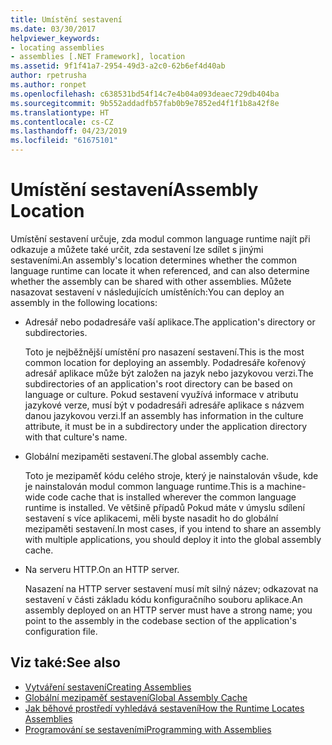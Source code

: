 ```yaml
---
title: Umístění sestavení
ms.date: 03/30/2017
helpviewer_keywords:
- locating assemblies
- assemblies [.NET Framework], location
ms.assetid: 9f1f41a7-2954-49d3-a2c0-62b6ef4d40ab
author: rpetrusha
ms.author: ronpet
ms.openlocfilehash: c638531bd54f14c7e4b04a093deaec729db404ba
ms.sourcegitcommit: 9b552addadfb57fab0b9e7852ed4f1f1b8a42f8e
ms.translationtype: HT
ms.contentlocale: cs-CZ
ms.lasthandoff: 04/23/2019
ms.locfileid: "61675101"
---
```

# <a name="assembly-location"></a><span data-ttu-id="3fefb-102">Umístění sestavení</span><span class="sxs-lookup"><span data-stu-id="3fefb-102">Assembly Location</span></span>
<span data-ttu-id="3fefb-103">Umístění sestavení určuje, zda modul common language runtime najít při odkazuje a můžete také určit, zda sestavení lze sdílet s jinými sestaveními.</span><span class="sxs-lookup"><span data-stu-id="3fefb-103">An assembly's location determines whether the common language runtime can locate it when referenced, and can also determine whether the assembly can be shared with other assemblies.</span></span> <span data-ttu-id="3fefb-104">Můžete nasazovat sestavení v následujících umístěních:</span><span class="sxs-lookup"><span data-stu-id="3fefb-104">You can deploy an assembly in the following locations:</span></span>  
  
- <span data-ttu-id="3fefb-105">Adresář nebo podadresáře vaší aplikace.</span><span class="sxs-lookup"><span data-stu-id="3fefb-105">The application's directory or subdirectories.</span></span>  
  
     <span data-ttu-id="3fefb-106">Toto je nejběžnější umístění pro nasazení sestavení.</span><span class="sxs-lookup"><span data-stu-id="3fefb-106">This is the most common location for deploying an assembly.</span></span> <span data-ttu-id="3fefb-107">Podadresáře kořenový adresář aplikace může být založen na jazyk nebo jazykovou verzi.</span><span class="sxs-lookup"><span data-stu-id="3fefb-107">The subdirectories of an application's root directory can be based on language or culture.</span></span> <span data-ttu-id="3fefb-108">Pokud sestavení využívá informace v atributu jazykové verze, musí být v podadresáři adresáře aplikace s názvem danou jazykovou verzi.</span><span class="sxs-lookup"><span data-stu-id="3fefb-108">If an assembly has information in the culture attribute, it must be in a subdirectory under the application directory with that culture's name.</span></span>  
  
- <span data-ttu-id="3fefb-109">Globální mezipaměti sestavení.</span><span class="sxs-lookup"><span data-stu-id="3fefb-109">The global assembly cache.</span></span>  
  
     <span data-ttu-id="3fefb-110">Toto je mezipaměť kódu celého stroje, který je nainstalován všude, kde je nainstalován modul common language runtime.</span><span class="sxs-lookup"><span data-stu-id="3fefb-110">This is a machine-wide code cache that is installed wherever the common language runtime is installed.</span></span> <span data-ttu-id="3fefb-111">Ve většině případů Pokud máte v úmyslu sdílení sestavení s více aplikacemi, měli byste nasadit ho do globální mezipaměti sestavení.</span><span class="sxs-lookup"><span data-stu-id="3fefb-111">In most cases, if you intend to share an assembly with multiple applications, you should deploy it into the global assembly cache.</span></span>  
  
- <span data-ttu-id="3fefb-112">Na serveru HTTP.</span><span class="sxs-lookup"><span data-stu-id="3fefb-112">On an HTTP server.</span></span>  
  
     <span data-ttu-id="3fefb-113">Nasazení na HTTP server sestavení musí mít silný název; odkazovat na sestavení v části základu kódu konfiguračního souboru aplikace.</span><span class="sxs-lookup"><span data-stu-id="3fefb-113">An assembly deployed on an HTTP server must have a strong name; you point to the assembly in the codebase section of the application's configuration file.</span></span>  
  
## <a name="see-also"></a><span data-ttu-id="3fefb-114">Viz také:</span><span class="sxs-lookup"><span data-stu-id="3fefb-114">See also</span></span>

- [<span data-ttu-id="3fefb-115">Vytváření sestavení</span><span class="sxs-lookup"><span data-stu-id="3fefb-115">Creating Assemblies</span></span>](../../../docs/framework/app-domains/create-assemblies.md)
- [<span data-ttu-id="3fefb-116">Globální mezipaměť sestavení</span><span class="sxs-lookup"><span data-stu-id="3fefb-116">Global Assembly Cache</span></span>](../../../docs/framework/app-domains/gac.md)
- [<span data-ttu-id="3fefb-117">Jak běhové prostředí vyhledává sestavení</span><span class="sxs-lookup"><span data-stu-id="3fefb-117">How the Runtime Locates Assemblies</span></span>](../../../docs/framework/deployment/how-the-runtime-locates-assemblies.md)
- [<span data-ttu-id="3fefb-118">Programování se sestaveními</span><span class="sxs-lookup"><span data-stu-id="3fefb-118">Programming with Assemblies</span></span>](../../../docs/framework/app-domains/programming-with-assemblies.md)
